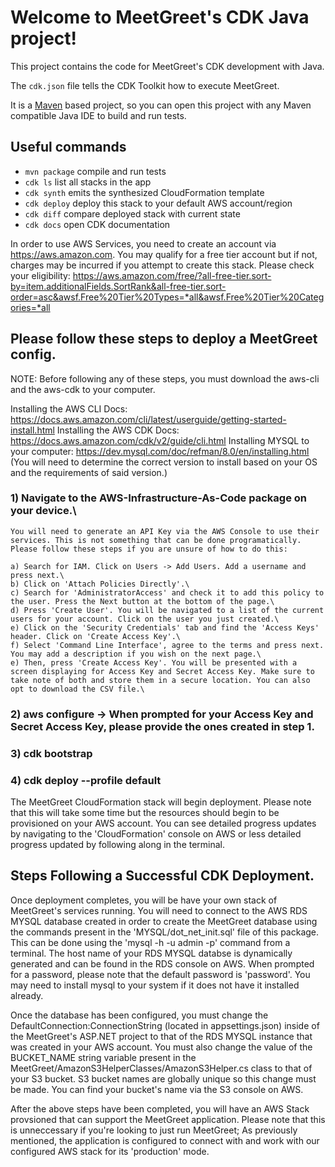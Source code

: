 # Welcome to MeetGreet's CDK Java project!

This project contains the code for MeetGreet's CDK development with Java.

The `cdk.json` file tells the CDK Toolkit how to execute MeetGreet.

It is a [Maven](https://maven.apache.org/) based project, so you can open this project with any Maven compatible Java IDE to build and run tests.

## Useful commands

 * `mvn package`     compile and run tests
 * `cdk ls`          list all stacks in the app
 * `cdk synth`       emits the synthesized CloudFormation template
 * `cdk deploy`      deploy this stack to your default AWS account/region
 * `cdk diff`        compare deployed stack with current state
 * `cdk docs`        open CDK documentation

In order to use AWS Services, you need to create an account via https://aws.amazon.com. You may qualify for a free tier account but if not, charges may be incurred if you attempt to create this stack. Please check your eligibility: https://aws.amazon.com/free/?all-free-tier.sort-by=item.additionalFields.SortRank&all-free-tier.sort-order=asc&awsf.Free%20Tier%20Types=*all&awsf.Free%20Tier%20Categories=*all

## Please follow these steps to deploy a MeetGreet config.

NOTE: Before following any of these steps, you must download the aws-cli and the aws-cdk to your computer.

Installing the AWS CLI Docs: https://docs.aws.amazon.com/cli/latest/userguide/getting-started-install.html
Installing the AWS CDK Docs: https://docs.aws.amazon.com/cdk/v2/guide/cli.html
Installing MYSQL to your computer: https://dev.mysql.com/doc/refman/8.0/en/installing.html (You will need to determine the correct version to install based on your OS and the requirements of said version.)

### 1) Navigate to the AWS-Infrastructure-As-Code package on your device.\

    You will need to generate an API Key via the AWS Console to use their services. This is not something that can be done programatically. Please follow these steps if you are unsure of how to do this:

    a) Search for IAM. Click on Users -> Add Users. Add a username and press next.\ 
    b) Click on 'Attach Policies Directly'.\
    c) Search for 'AdministratorAccess' and check it to add this policy to the user. Press the Next button at the bottom of the page.\
    d) Press 'Create User'. You will be navigated to a list of the current users for your account. Click on the user you just created.\
    e) Click on the 'Security Credentials' tab and find the 'Access Keys' header. Click on 'Create Access Key'.\ 
    f) Select 'Command Line Interface', agree to the terms and press next. You may add a description if you wish on the next page.\
    e) Then, press 'Create Access Key'. You will be presented with a screen displaying for Access Key and Secret Access Key. Make sure to take note of both and store them in a secure location. You can also opt to download the CSV file.\

### 2) aws configure -> When prompted for your Access Key and Secret Access Key, please provide the ones created in step 1.
### 3) cdk bootstrap
### 4) cdk deploy --profile default

The MeetGreet CloudFormation stack will begin deployment. Please note that this will take some time but the resources should begin to be provisioned on your AWS account. You can see detailed progress updates by navigating to the 'CloudFormation' console on AWS or less detailed progress updated by following along in the terminal. 

## Steps Following a Successful CDK Deployment.

Once deployment completes, you will be have your own stack of MeetGreet's services running. You will need to connect to the AWS RDS MYSQL database created in order to create the MeetGreet database using the commands present in the 'MYSQL/dot_net_init.sql' file of this package. This can be done using the 'mysql -h <host name> -u admin -p' command from a terminal. The host name of your RDS MYSQL databse is dynamically generated and can be found in the RDS console on AWS. When prompted for a password, please note that the default password is 'password'. You may need to install mysql to your system if it does not have it installed already. 

Once the database has been configured, you must change the DefaultConnection:ConnectionString (located in appsettings.json) inside of the MeetGreet's ASP.NET project to that of the RDS MYSQL instance that was created in your AWS account. You must also change the value of the BUCKET_NAME string variable present in the MeetGreet/AmazonS3HelperClasses/AmazonS3Helper.cs class to that of your S3 bucket. S3 bucket names are globally unique so this change must be made. You can find your bucket's name via the S3 console on AWS. 

After the above steps have been completed, you will have an AWS Stack provsioned that can support the MeetGreet application. Please note that this is unneccessary if you're looking to just run MeetGreet; As previously mentioned, the application is configured to connect with and work with our configured AWS stack for its 'production' mode.
